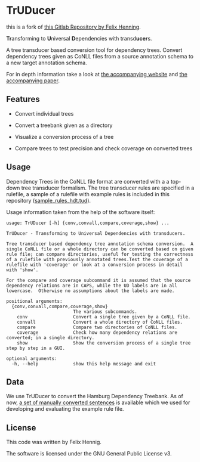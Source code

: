 # TrUDucer

this is a fork of [this Gitlab Repository by Felix Henning](https://gitlab.com/nats/TrUDucer.git).

<b>Tr</b>ansforming to <b>U</b>niversal <b>D</b>ependencies with
transd<b>ucer</b>s.

A tree transducer based conversion tool for dependency trees.  Convert
dependency trees given as CoNLL files from a source annotation schema
to a new target annotation schema.

For in depth information take a look
at [the accompanying website](https://nats.gitlab.io/truducer)
and [the accompanying paper](http://nbn-resolving.de/urn:nbn:de:gbv:18-228-7-2303).

## Features

- Convert individual trees 
- Convert a treebank given as a directory
- Visualize a conversion process of a tree

- Compare trees to test precision and check coverage on converted trees

## Usage

Dependency Trees in the CoNLL file format are converted with a a
top-down tree transducer formalism.  The tree transducer rules are
specified in a rulefile, a sample of a rulefile with example rules is
included in this repository
([sample_rules_hdt.tud](sample_rules_hdt.tud)).

Usage information taken from the help of the software itself:

```
usage: TrUDucer [-h] {conv,convall,compare,coverage,show} ...

TrUDucer - Transforming to Universal Dependencies with transducers.

Tree transducer based dependency tree annotation schema conversion.  A
single CoNLL file or a whole directory can be converted based on given
rule file; can compare directories, useful for testing the correctness
of a rulefile with previously annotated trees.Test the coverage of a
rulefile with 'coverage' or look at a conversion process in detail
with 'show'.

For the compare and coverage subcommand it is assumed that the source
dependency relations are in CAPS, while the UD labels are in all
lowercase.  Otherwise no assumptions about the labels are made.

positional arguments:
  {conv,convall,compare,coverage,show}
                         The various subcommands.
    conv                 Convert a single tree given by a CoNLL file.
    convall              Convert a whole directory of CoNLL files.
    compare              Compare two directories of CoNLL files.
    coverage             Check how many dependency relations are converted; in a single directory.
    show                 Show the conversion process of a single tree step by step in a GUI.

optional arguments:
  -h, --help             show this help message and exit
```

## Data

We use TrUDucer to convert the Hamburg Dependency Treebank.  As of
now, [a set of manually converted sentences](https://gitlab.com/nats/TrUDucer_experiment_data)
is available which we used for developing and evaluating the example rule file.

## License

This code was written by Felix Hennig.

The software is licensed under the GNU General Public License v3.
